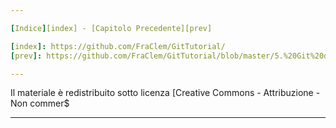 ```yaml
---

[Indice][index] - [Capitolo Precedente][prev]

[index]: https://github.com/FraClem/GitTutorial/
[prev]: https://github.com/FraClem/GitTutorial/blob/master/5.%20Git%20distribuito.md

---
```

Il materiale è redistribuito sotto licenza [Creative Commons - Attribuzione - Non commer$

[licenza]: https://creativecommons.org/licenses/by-nc-sa/3.0/deed.it/
---
